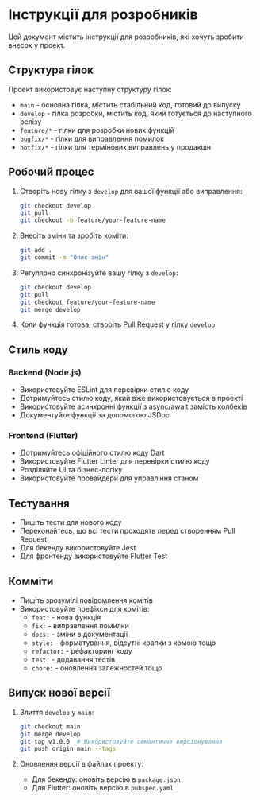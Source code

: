 # Інструкції для розробників

Цей документ містить інструкції для розробників, які хочуть зробити внесок у проект.

## Структура гілок

Проект використовує наступну структуру гілок:

- `main` - основна гілка, містить стабільний код, готовий до випуску
- `develop` - гілка розробки, містить код, який готується до наступного релізу
- `feature/*` - гілки для розробки нових функцій
- `bugfix/*` - гілки для виправлення помилок
- `hotfix/*` - гілки для термінових виправлень у продакшн

## Робочий процес

1. Створіть нову гілку з `develop` для вашої функції або виправлення:
   ```bash
   git checkout develop
   git pull
   git checkout -b feature/your-feature-name
   ```

2. Внесіть зміни та зробіть коміти:
   ```bash
   git add .
   git commit -m "Опис змін"
   ```

3. Регулярно синхронізуйте вашу гілку з `develop`:
   ```bash
   git checkout develop
   git pull
   git checkout feature/your-feature-name
   git merge develop
   ```

4. Коли функція готова, створіть Pull Request у гілку `develop`

## Стиль коду

### Backend (Node.js)

- Використовуйте ESLint для перевірки стилю коду
- Дотримуйтесь стилю коду, який вже використовується в проекті
- Використовуйте асинхронні функції з async/await замість колбеків
- Документуйте функції за допомогою JSDoc

### Frontend (Flutter)

- Дотримуйтесь офіційного стилю коду Dart
- Використовуйте Flutter Linter для перевірки стилю коду
- Розділяйте UI та бізнес-логіку
- Використовуйте провайдери для управління станом

## Тестування

- Пишіть тести для нового коду
- Переконайтесь, що всі тести проходять перед створенням Pull Request
- Для бекенду використовуйте Jest
- Для фронтенду використовуйте Flutter Test

## Комміти

- Пишіть зрозумілі повідомлення комітів
- Використовуйте префікси для комітів:
  - `feat:` - нова функція
  - `fix:` - виправлення помилки
  - `docs:` - зміни в документації
  - `style:` - форматування, відсутні крапки з комою тощо
  - `refactor:` - рефакторинг коду
  - `test:` - додавання тестів
  - `chore:` - оновлення залежностей тощо

## Випуск нової версії

1. Злиття `develop` у `main`:
   ```bash
   git checkout main
   git merge develop
   git tag v1.0.0  # Використовуйте семантичне версіонування
   git push origin main --tags
   ```

2. Оновлення версії в файлах проекту:
   - Для бекенду: оновіть версію в `package.json`
   - Для Flutter: оновіть версію в `pubspec.yaml`
